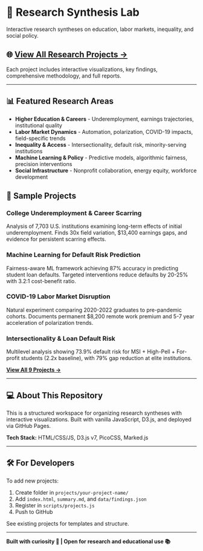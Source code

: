 # 🧠 Research Synthesis Lab

Interactive research syntheses on education, labor markets, inequality, and social policy.

## 🌐 **[View All Research Projects →](https://kamrawr.github.io/research-synthesis-lab/)**

Each project includes interactive visualizations, key findings, comprehensive methodology, and full reports.

---

## 📊 Featured Research Areas

- **Higher Education & Careers** - Underemployment, earnings trajectories, institutional quality
- **Labor Market Dynamics** - Automation, polarization, COVID-19 impacts, field-specific trends
- **Inequality & Access** - Intersectionality, default risk, minority-serving institutions
- **Machine Learning & Policy** - Predictive models, algorithmic fairness, precision interventions
- **Social Infrastructure** - Nonprofit collaboration, energy equity, workforce development

## 🔬 Sample Projects

### College Underemployment & Career Scarring
Analysis of 7,703 U.S. institutions examining long-term effects of initial underemployment. Finds 30x field variation, $13,400 earnings gaps, and evidence for persistent scarring effects.

### Machine Learning for Default Risk Prediction
Fairness-aware ML framework achieving 87% accuracy in predicting student loan defaults. Targeted interventions reduce defaults by 20-25% with 3.2:1 cost-benefit ratio.

### COVID-19 Labor Market Disruption
Natural experiment comparing 2020-2022 graduates to pre-pandemic cohorts. Documents permanent $8,200 remote work premium and 5-7 year acceleration of polarization trends.

### Intersectionality & Loan Default Risk
Multilevel analysis showing 73.9% default risk for MSI + High-Pell + For-profit students (2.2x baseline), with 79% gap reduction at elite institutions.

**[View All 9 Projects →](https://kamrawr.github.io/research-synthesis-lab/)**

---

## 💻 About This Repository

This is a structured workspace for organizing research syntheses with interactive visualizations. Built with vanilla JavaScript, D3.js, and deployed via GitHub Pages.

**Tech Stack:** HTML/CSS/JS, D3.js v7, PicoCSS, Marked.js

---

## 🛠️ For Developers

To add new projects:
1. Create folder in `projects/your-project-name/`
2. Add `index.html`, `summary.md`, and `data/findings.json`
3. Register in `scripts/projects.js`
4. Push to GitHub

See existing projects for templates and structure.

---

**Built with curiosity 🔬 | Open for research and educational use 📚**
